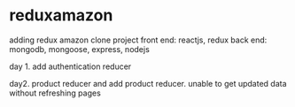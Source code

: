 # reduxamazon

adding redux amazon clone project
front end: reactjs, redux
back end: mongodb, mongoose, express, nodejs


day 1. add authentication reducer

day2. product reducer and add product reducer.
      unable to get updated data without refreshing pages
